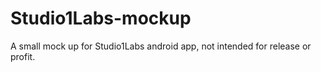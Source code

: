 # Studio1Labs-mockup

A small mock up for Studio1Labs android app, not intended for release or profit.
